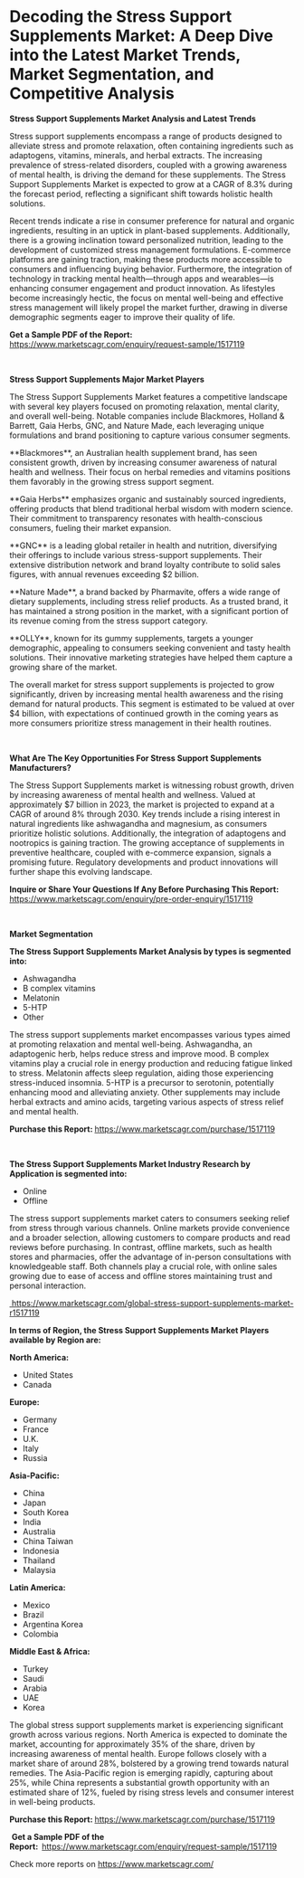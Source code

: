 <p><h1>Decoding the Stress Support Supplements Market: A Deep Dive into the Latest Market Trends, Market Segmentation, and Competitive Analysis</h1></p><p><strong>Stress Support Supplements Market Analysis and Latest Trends</strong></p>
<p><p>Stress support supplements encompass a range of products designed to alleviate stress and promote relaxation, often containing ingredients such as adaptogens, vitamins, minerals, and herbal extracts. The increasing prevalence of stress-related disorders, coupled with a growing awareness of mental health, is driving the demand for these supplements. The Stress Support Supplements Market is expected to grow at a CAGR of 8.3% during the forecast period, reflecting a significant shift towards holistic health solutions.</p><p>Recent trends indicate a rise in consumer preference for natural and organic ingredients, resulting in an uptick in plant-based supplements. Additionally, there is a growing inclination toward personalized nutrition, leading to the development of customized stress management formulations. E-commerce platforms are gaining traction, making these products more accessible to consumers and influencing buying behavior. Furthermore, the integration of technology in tracking mental health—through apps and wearables—is enhancing consumer engagement and product innovation. As lifestyles become increasingly hectic, the focus on mental well-being and effective stress management will likely propel the market further, drawing in diverse demographic segments eager to improve their quality of life.</p></p>
<p><strong>Get a Sample PDF of the Report:&nbsp;</strong> <a href="https://www.marketscagr.com/enquiry/request-sample/1517119?utm_campaign=3541&utm_medium=2&utm_source=Github&utm_content=ia&utm_term=05042025&utm_id=stress-support-supplements">https://www.marketscagr.com/enquiry/request-sample/1517119</a></p>
<p>&nbsp;</p>
<p><strong>Stress Support Supplements Major Market Players</strong></p>
<p><p>The Stress Support Supplements Market features a competitive landscape with several key players focused on promoting relaxation, mental clarity, and overall well-being. Notable companies include Blackmores, Holland & Barrett, Gaia Herbs, GNC, and Nature Made, each leveraging unique formulations and brand positioning to capture various consumer segments.</p><p>**Blackmores**, an Australian health supplement brand, has seen consistent growth, driven by increasing consumer awareness of natural health and wellness. Their focus on herbal remedies and vitamins positions them favorably in the growing stress support segment.</p><p>**Gaia Herbs** emphasizes organic and sustainably sourced ingredients, offering products that blend traditional herbal wisdom with modern science. Their commitment to transparency resonates with health-conscious consumers, fueling their market expansion.</p><p>**GNC** is a leading global retailer in health and nutrition, diversifying their offerings to include various stress-support supplements. Their extensive distribution network and brand loyalty contribute to solid sales figures, with annual revenues exceeding $2 billion.</p><p>**Nature Made**, a brand backed by Pharmavite, offers a wide range of dietary supplements, including stress relief products. As a trusted brand, it has maintained a strong position in the market, with a significant portion of its revenue coming from the stress support category.</p><p>**OLLY**, known for its gummy supplements, targets a younger demographic, appealing to consumers seeking convenient and tasty health solutions. Their innovative marketing strategies have helped them capture a growing share of the market.</p><p>The overall market for stress support supplements is projected to grow significantly, driven by increasing mental health awareness and the rising demand for natural products. This segment is estimated to be valued at over $4 billion, with expectations of continued growth in the coming years as more consumers prioritize stress management in their health routines.</p></p>
<p>&nbsp;</p>
<p><strong>What Are The Key Opportunities For Stress Support Supplements Manufacturers?</strong></p>
<p><p>The Stress Support Supplements market is witnessing robust growth, driven by increasing awareness of mental health and wellness. Valued at approximately $7 billion in 2023, the market is projected to expand at a CAGR of around 8% through 2030. Key trends include a rising interest in natural ingredients like ashwagandha and magnesium, as consumers prioritize holistic solutions. Additionally, the integration of adaptogens and nootropics is gaining traction. The growing acceptance of supplements in preventive healthcare, coupled with e-commerce expansion, signals a promising future. Regulatory developments and product innovations will further shape this evolving landscape.</p></p>
<p><strong>Inquire or Share Your Questions If Any Before Purchasing This Report:</strong> <a href="https://www.marketscagr.com/enquiry/pre-order-enquiry/1517119?utm_campaign=3541&utm_medium=2&utm_source=Github&utm_content=ia&utm_term=05042025&utm_id=stress-support-supplements">https://www.marketscagr.com/enquiry/pre-order-enquiry/1517119</a></p>
<p>&nbsp;</p>
<p><strong>Market Segmentation</strong></p>
<p><strong>The Stress Support Supplements Market Analysis by types is segmented into:</strong></p>
<p><ul><li>Ashwagandha</li><li>B complex vitamins</li><li>Melatonin</li><li>5-HTP</li><li>Other</li></ul></p>
<p><p>The stress support supplements market encompasses various types aimed at promoting relaxation and mental well-being. Ashwagandha, an adaptogenic herb, helps reduce stress and improve mood. B complex vitamins play a crucial role in energy production and reducing fatigue linked to stress. Melatonin affects sleep regulation, aiding those experiencing stress-induced insomnia. 5-HTP is a precursor to serotonin, potentially enhancing mood and alleviating anxiety. Other supplements may include herbal extracts and amino acids, targeting various aspects of stress relief and mental health.</p></p>
<p><strong>Purchase this Report:&nbsp;</strong><a href="https://www.marketscagr.com/purchase/1517119?utm_campaign=3541&utm_medium=2&utm_source=Github&utm_content=ia&utm_term=05042025&utm_id=stress-support-supplements">https://www.marketscagr.com/purchase/1517119</a></p>
<p>&nbsp;</p>
<p><strong>The Stress Support Supplements Market Industry Research by Application is segmented into:</strong></p>
<p><ul><li>Online</li><li>Offline</li></ul></p>
<p><p>The stress support supplements market caters to consumers seeking relief from stress through various channels. Online markets provide convenience and a broader selection, allowing customers to compare products and read reviews before purchasing. In contrast, offline markets, such as health stores and pharmacies, offer the advantage of in-person consultations with knowledgeable staff. Both channels play a crucial role, with online sales growing due to ease of access and offline stores maintaining trust and personal interaction.</p></p>
<p><a href="https://www.marketscagr.com/global-stress-support-supplements-market-r1517119?utm_campaign=3541&utm_medium=2&utm_source=Github&utm_content=ia&utm_term=05042025&utm_id=stress-support-supplements">&nbsp;https://www.marketscagr.com/global-stress-support-supplements-market-r1517119</a></p>
<p><strong>In terms of Region, the Stress Support Supplements Market Players available by Region are:</strong></p>
<p>
    <p> <strong> North America: </strong>
        <ul>
            <li>United States</li>
            <li>Canada</li>
        </ul>
        </p> 
    <p> <strong> Europe: </strong>
        <ul>
            <li>Germany</li>
            <li>France</li>
            <li>U.K.</li>
            <li>Italy</li>
            <li>Russia</li>
        </ul>
        </p> 
    <p> <strong> Asia-Pacific: </strong>
        <ul>
            <li>China</li>
            <li>Japan</li>
            <li>South Korea</li>
            <li>India</li>
            <li>Australia</li>
            <li>China Taiwan</li>
            <li>Indonesia</li>
            <li>Thailand</li>
            <li>Malaysia</li>
        </ul>
        </p> 
    <p> <strong> Latin America: </strong>
        <ul>
            <li>Mexico</li>
            <li>Brazil</li>
            <li>Argentina Korea</li>
            <li>Colombia</li>
        </ul>
        </p> 
    <p> <strong> Middle East & Africa: </strong>
        <ul>
            <li>Turkey</li>
            <li>Saudi</li>
            <li>Arabia</li>
            <li>UAE</li>
            <li>Korea</li>
        </ul>
    </p>
    </p>
<p><p>The global stress support supplements market is experiencing significant growth across various regions. North America is expected to dominate the market, accounting for approximately 35% of the share, driven by increasing awareness of mental health. Europe follows closely with a market share of around 28%, bolstered by a growing trend towards natural remedies. The Asia-Pacific region is emerging rapidly, capturing about 25%, while China represents a substantial growth opportunity with an estimated share of 12%, fueled by rising stress levels and consumer interest in well-being products.</p></p>
<p><strong>Purchase this Report: </strong><a href="https://www.marketscagr.com/purchase/1517119?utm_campaign=3541&utm_medium=2&utm_source=Github&utm_content=ia&utm_term=05042025&utm_id=stress-support-supplements">https://www.marketscagr.com/purchase/1517119</a></p>
<p>&nbsp;<strong>Get a Sample PDF of the Report:&nbsp;&nbsp;</strong><a href="https://www.marketscagr.com/enquiry/request-sample/1517119?utm_campaign=3541&utm_medium=2&utm_source=Github&utm_content=ia&utm_term=05042025&utm_id=stress-support-supplements">https://www.marketscagr.com/enquiry/request-sample/1517119</a></p>
<p><strong></strong></p>
<p>Check more reports on <a href="https://www.marketscagr.com/?utm_campaign=3541&utm_medium=2&utm_source=Github&utm_content=ia&utm_term=05042025&utm_id=stress-support-supplements">https://www.marketscagr.com/</a></p>